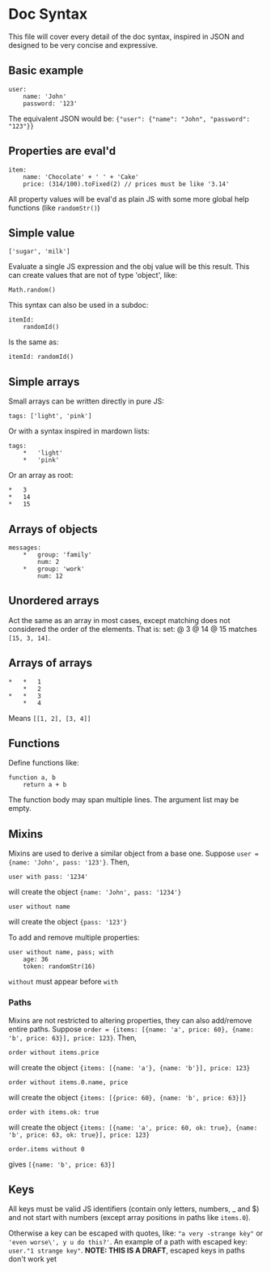 # Doc Syntax
This file will cover every detail of the doc syntax, inspired in JSON and designed to be very concise and expressive.

## Basic example
	user:
		name: 'John'
		password: '123'
The equivalent JSON would be: `{"user": {"name": "John", "password": "123"}}`

## Properties are eval'd
	item:
		name: 'Chocolate' + ' ' + 'Cake'
		price: (314/100).toFixed(2) // prices must be like '3.14'
All property values will be eval'd as plain JS with some more global help functions (like `randomStr()`)

## Simple value
	['sugar', 'milk']
Evaluate a single JS expression and the obj value will be this result. This can create values that are not of type 'object', like:

	Math.random()

This syntax can also be used in a subdoc:

	itemId:
		randomId()

Is the same as:

	itemId: randomId()

## Simple arrays
Small arrays can be written directly in pure JS:

	tags: ['light', 'pink']
Or with a syntax inspired in mardown lists:

	tags:
		*	'light'
		*	'pink'
Or an array as root:

	*	3
	*	14
	*	15
## Arrays of objects
	messages:
		*	group: 'family'
			num: 2
		*	group: 'work'
			num: 12

## Unordered arrays
Act the same as an array in most cases, except matching does not considered the order of the elements. That is:
	set:
		@	3
		@	14
		@	15
matches `[15, 3, 14]`.

## Arrays of arrays
	*	*	1
		*	2
	*	*	3
		*	4
Means `[[1, 2], [3, 4]]`

## Functions
Define functions like:

	function a, b
		return a + b

The function body may span multiple lines. The argument list may be empty.

## Mixins
Mixins are used to derive a similar object from a base one. Suppose `user = {name: 'John', pass: '123'}`. Then,

	user with pass: '1234'

will create the object `{name: 'John', pass: '1234'}`

	user without name

will create the object `{pass: '123'}`

To add and remove multiple properties:

	user without name, pass; with
		age: 36
		token: randomStr(16)

`without` must appear before `with`

### Paths
Mixins are not restricted to altering properties, they can also add/remove entire paths. Suppose `order = {items: [{name: 'a', price: 60}, {name: 'b', price: 63}], price: 123}`. Then,

	order without items.price

will create the object `{items: [{name: 'a'}, {name: 'b'}], price: 123}`

	order without items.0.name, price

will create the object `{items: [{price: 60}, {name: 'b', price: 63}]}`

	order with items.ok: true

will create the object `{items: [{name: 'a', price: 60, ok: true}, {name: 'b', price: 63, ok: true}], price: 123}`

	order.items without 0

gives `[{name: 'b', price: 63}]`

## Keys
All keys must be valid JS identifiers (contain only letters, numbers, _ and $) and not start with numbers (except array positions in paths like `items.0`).

Otherwise a key can be escaped with quotes, like: `"a very -strange kèy"` or `'even worse\', y u do this?'`. An example of a path with escaped key: `user."1 strange key"`. **NOTE: THIS IS A DRAFT**, escaped keys in paths don't work yet